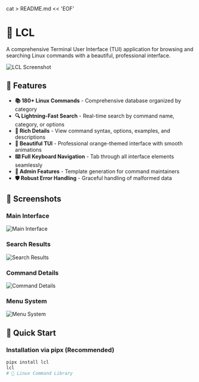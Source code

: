 cat > README.md << 'EOF'
# 🐧 LCL

A comprehensive Terminal User Interface (TUI) application for browsing and searching Linux commands with a beautiful, professional interface.

![LCL Screenshot](screenshots/main-interface.png)

## 🌟 Features

- **📚 180+ Linux Commands** - Comprehensive database organized by category
- **🔍 Lightning-Fast Search** - Real-time search by command name, category, or options  
- **📖 Rich Details** - View command syntax, options, examples, and descriptions
- **🎨 Beautiful TUI** - Professional orange-themed interface with smooth animations
- **⌨️ Full Keyboard Navigation** - Tab through all interface elements seamlessly
- **👑 Admin Features** - Template generation for command maintainers
- **🛡️ Robust Error Handling** - Graceful handling of malformed data

## 📸 Screenshots

### Main Interface
![Main Interface](screenshots/main-interface.png)

### Search Results
![Search Results](screenshots/search-results.png)

### Command Details
![Command Details](screenshots/command-details.png)

### Menu System
![Menu System](screenshots/menu-system.png)

## 🚀 Quick Start

### Installation via pipx (Recommended)
```bash
pipx install lcl
lcl
# 🐧 Linux Command Library

